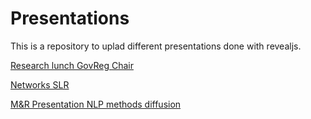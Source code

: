 # Presentations
This is a repository to uplad different presentations done with revealjs.

[Research lunch GovReg Chair](https://oliviercaron.github.io/presentation_revealjs/GovReg_lunch/revealjs_presentation.html)

[Networks SLR](https://oliviercaron.github.io/presentation_revealjs/Networks/template.html)

[M&R Presentation NLP methods diffusion](https://oliviercaron.github.io/presentation_revealjs/M&R/template.html)
